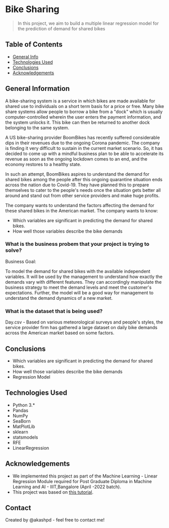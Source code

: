 # Bike Sharing
> In this project, we aim to build a multiple linear regression model for the prediction of demand for shared bikes


## Table of Contents
* [General Info](#general-information)
* [Technologies Used](#technologies-used)
* [Conclusions](#conclusions)
* [Acknowledgements](#acknowledgements)

<!-- You can include any other section that is pertinent to your problem -->

## General Information
A bike-sharing system is a service in which bikes are made available for shared use to individuals on a short term basis for a price or free. Many bike share systems allow people to borrow a bike from a "dock" which is usually computer-controlled wherein the user enters the payment information, and the system unlocks it. This bike can then be returned to another dock belonging to the same system.

A US bike-sharing provider BoomBikes has recently suffered considerable dips in their revenues due to the ongoing Corona pandemic. The company is finding it very difficult to sustain in the current market scenario. So, it has decided to come up with a mindful business plan to be able to accelerate its revenue as soon as the ongoing lockdown comes to an end, and the economy restores to a healthy state. 

In such an attempt, BoomBikes aspires to understand the demand for shared bikes among the people after this ongoing quarantine situation ends across the nation due to Covid-19. They have planned this to prepare themselves to cater to the people's needs once the situation gets better all around and stand out from other service providers and make huge profits.

The company wants to understand the factors affecting the demand for these shared bikes in the American market. 
The company wants to know:
- Which variables are significant in predicting the demand for shared bikes.
- How well those variables describe the bike demands

### What is the business probem that your project is trying to solve?

Business Goal:

To model the demand for shared bikes with the available independent variables. It will be used by the management to understand how exactly the demands vary with different features. They can accordingly manipulate the business strategy to meet the demand levels and meet the customer's expectations. Further, the model will be a good way for management to understand the demand dynamics of a new market.


### What is the dataset that is being used?

Day.csv - Based on various meteorological surveys and people's styles, the service provider firm has gathered a large dataset on daily bike demands across the American market based on some factors. 


<!-- You don't have to answer all the questions - just the ones relevant to your project. -->

## Conclusions
- Which variables are significant in predicting the demand for shared bikes.
- How well those variables describe the bike demands
- Regression Model

<!-- You don't have to answer all the questions - just the ones relevant to your project. -->


## Technologies Used
- Python 3.*
- Pandas
- NumPy
- SeaBorn
- MatPlotLib
- sklearn
- statsmodels
- RFE
- LinearRegression


<!-- As the libraries versions keep on changing, it is recommended to mention the version of library used in this project -->

## Acknowledgements
- We implemented this project as part of the Machine Learning - Linear Regression Module required for Post Graduate Diploma in Machine Learning and AI - IIIT,Bangalore (April -2022 batch).
- This project was based on [this tutorial](https://learn.upgrad.com/course/2880).


## Contact
Created by @akashpd - feel free to contact me!


<!-- Optional -->
<!-- ## License -->
<!-- This project is open source and available under the [... License](). -->

<!-- You don't have to include all sections - just the one's relevant to your project -->
